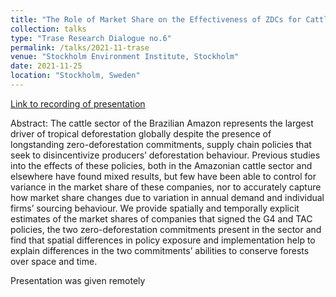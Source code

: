 ```yaml
---
title: "The Role of Market Share on the Effectiveness of ZDCs for Cattle"
collection: talks
type: "Trase Research Dialogue no.6"
permalink: /talks/2021-11-trase
venue: "Stockholm Environment Institute, Stockholm"
date: 2021-11-25
location: "Stockholm, Sweden"
---
```


[Link to recording of presentation](https://drive.google.com/file/d/1kvAqVoHDXHp8Xvn2IjlTd3r39fBn2wGr/view)

Abstract: The cattle sector of the Brazilian Amazon represents the largest driver of tropical deforestation globally despite the presence of longstanding zero-deforestation commitments, supply chain policies that seek to disincentivize producers’ deforestation behaviour. Previous studies into the effects of these policies, both in the Amazonian cattle sector and elsewhere have found mixed results, but few have been able to control for variance in the market share of these companies, nor to accurately capture how market share changes due to variation in annual demand and individual firms’ sourcing behaviour. We provide spatially and temporally explicit estimates of the market shares of companies that signed the G4 and TAC policies, the two zero-deforestation commitments present in the sector and find that spatial differences in policy exposure and implementation help to explain differences in the two commitments’ abilities to conserve forests over space and time.

Presentation was given remotely
